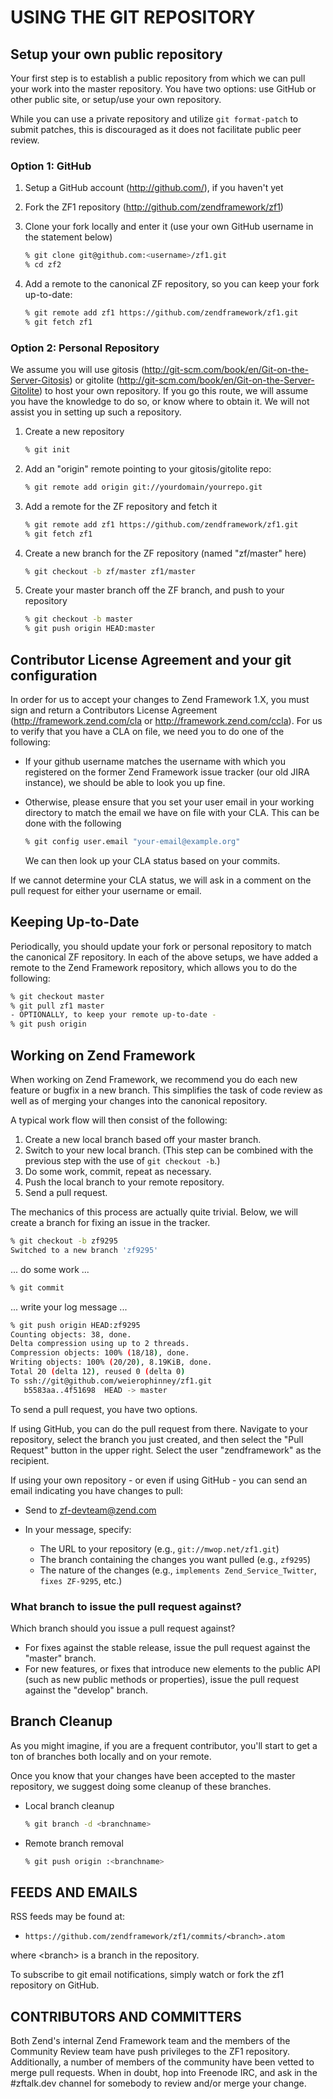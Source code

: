 # USING THE GIT REPOSITORY

## Setup your own public repository

Your first step is to establish a public repository from which we can
pull your work into the master repository. You have two options: use
GitHub or other public site, or setup/use your own repository.

While you can use a private repository and utilize ``git format-patch`` to
submit patches, this is discouraged as it does not facilitate public peer
review.

### Option 1: GitHub

1. Setup a GitHub account (http://github.com/), if you haven't yet
2. Fork the ZF1 repository (http://github.com/zendframework/zf1)
3. Clone your fork locally and enter it (use your own GitHub username
   in the statement below)

   ```sh
   % git clone git@github.com:<username>/zf1.git
   % cd zf2
   ```

4. Add a remote to the canonical ZF repository, so you can keep your fork
   up-to-date:

   ```sh
   % git remote add zf1 https://github.com/zendframework/zf1.git
   % git fetch zf1
   ```

### Option 2: Personal Repository

We assume you will use gitosis (http://git-scm.com/book/en/Git-on-the-Server-Gitosis)
or gitolite (http://git-scm.com/book/en/Git-on-the-Server-Gitolite) to host your
own repository.  If you go this route, we will assume you have the knowledge to
do so, or know where to obtain it. We will not assist you in setting up such a
repository.

1. Create a new repository

   ```sh
   % git init
   ```

2. Add an "origin" remote pointing to your gitosis/gitolite repo:

   ```sh
   % git remote add origin git://yourdomain/yourrepo.git
   ```

3. Add a remote for the ZF repository and fetch it

   ```sh
   % git remote add zf1 https://github.com/zendframework/zf1.git
   % git fetch zf1
   ```

4. Create a new branch for the ZF repository (named "zf/master" here)

   ```sh
   % git checkout -b zf/master zf1/master
   ```

5. Create your master branch off the ZF branch, and push to your
   repository

   ```sh
   % git checkout -b master
   % git push origin HEAD:master
   ```

## Contributor License Agreement and your git configuration

In order for us to accept your changes to Zend Framework 1.X, you must sign and
return a Contributors License Agreement (http://framework.zend.com/cla or
http://framework.zend.com/ccla). For us to verify that you have a CLA on file,
we need you to do one of the following:

* If your github username matches the username with which you registered on the
  former Zend Framework issue tracker (our old JIRA instance), we should be able
  to look you up fine.
* Otherwise, please ensure that you set your user email in your working
  directory to match the email we have on file with your CLA. This can be done
  with the following

  ```sh
  % git config user.email "your-email@example.org"
  ```

  We can then look up your CLA status based on your commits.

If we cannot determine your CLA status, we will ask in a comment on the pull
request for either your username or email.

## Keeping Up-to-Date

Periodically, you should update your fork or personal repository to
match the canonical ZF repository. In each of the above setups, we have
added a remote to the Zend Framework repository, which allows you to do
the following:


```sh
% git checkout master
% git pull zf1 master
- OPTIONALLY, to keep your remote up-to-date -
% git push origin
```

## Working on Zend Framework

When working on Zend Framework, we recommend you do each new feature or
bugfix in a new branch. This simplifies the task of code review as well
as of merging your changes into the canonical repository.

A typical work flow will then consist of the following:

1. Create a new local branch based off your master branch.
2. Switch to your new local branch. (This step can be combined with the
   previous step with the use of `git checkout -b`.)
3. Do some work, commit, repeat as necessary.
4. Push the local branch to your remote repository.
5. Send a pull request.

The mechanics of this process are actually quite trivial. Below, we will
create a branch for fixing an issue in the tracker.

```sh
% git checkout -b zf9295
Switched to a new branch 'zf9295'
```
... do some work ...

```sh
% git commit
```
... write your log message ...

```sh
% git push origin HEAD:zf9295
Counting objects: 38, done.
Delta compression using up to 2 threads.
Compression objects: 100% (18/18), done.
Writing objects: 100% (20/20), 8.19KiB, done.
Total 20 (delta 12), reused 0 (delta 0)
To ssh://git@github.com/weierophinney/zf1.git
   b5583aa..4f51698  HEAD -> master
```


To send a pull request, you have two options.

If using GitHub, you can do the pull request from there. Navigate to
your repository, select the branch you just created, and then select the
"Pull Request" button in the upper right. Select the user
"zendframework" as the recipient.

If using your own repository - or even if using GitHub - you can send an
email indicating you have changes to pull:

- Send to <zf-devteam@zend.com>

- In your message, specify:
  - The URL to your repository (e.g., `git://mwop.net/zf1.git`)
  - The branch containing the changes you want pulled (e.g., `zf9295`)
  - The nature of the changes (e.g., `implements
    Zend_Service_Twitter`, `fixes ZF-9295`, etc.)

### What branch to issue the pull request against?

Which branch should you issue a pull request against?

- For fixes against the stable release, issue the pull request against the
  "master" branch.
- For new features, or fixes that introduce new elements to the public API (such
  as new public methods or properties), issue the pull request against the
  "develop" branch.

## Branch Cleanup

As you might imagine, if you are a frequent contributor, you'll start to
get a ton of branches both locally and on your remote.

Once you know that your changes have been accepted to the master
repository, we suggest doing some cleanup of these branches.

- Local branch cleanup

  ```sh
  % git branch -d <branchname>
  ```

- Remote branch removal

  ```sh
  % git push origin :<branchname>
  ```

## FEEDS AND EMAILS

RSS feeds may be found at:

- `https://github.com/zendframework/zf1/commits/<branch>.atom`

where &lt;branch&gt; is a branch in the repository.

To subscribe to git email notifications, simply watch or fork the zf1 repository
on GitHub.

## CONTRIBUTORS AND COMMITTERS

Both Zend's internal Zend Framework team and the members of the Community Review
team have push privileges to the ZF1 repository. Additionally, a number of
members of the community have been vetted to merge pull requests. When in doubt,
hop into Freenode IRC, and ask in the #zftalk.dev channel for somebody to review
and/or merge your change.
